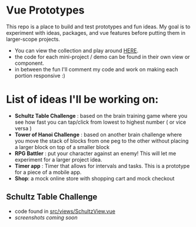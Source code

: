 # Vue Prototypes
This repo is a place to build and test prototypes and fun ideas. My goal is to experiment with ideas, packages, and vue features before putting them in larger-scope projects.
  - You can view the collection and play around [HERE](https://scotts-vue.onrender.com).
  - the code for each mini-project / demo can be found in their own view or component.
  - in between the fun I'll comment my code and work on making each portion responsive :)

# List of ideas I'll be working on:
  - **Schultz Table Challenge** : based on the brain training game where you see how fast you can tap/click from lowest to highest number ( or vice versa )
  - **Tower of Hanoi Challenge** : based on another brain challenge where you move the stack of blocks from one peg to the other without placing a larger block on top of a smaller block
  - **RPG Battler** : put your character against an enemy! This will let me experiment for a larger project idea.
  - **Timer app** : Timer that allows for intervals and tasks. This is a prototype for a piece of a mobile app.
  - **Shop**: a mock online store with shopping cart and mock checkout
  
## Schultz Table Challenge
  - code found in [src/views/SchultzView.vue](https://github.com/ScottGarberJr/vue-practice/blob/master/vuePractice/src/views/SchultzView.vue)
  - *screenshots coming soon*

